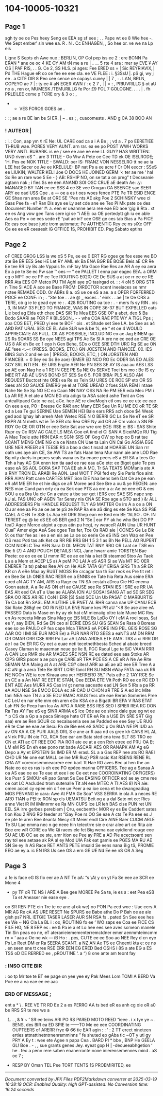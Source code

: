 # 104-10005-10321

## Page 1

sgh ty oe oe Pes heey Seng ee EEA sg sf eee ; . . Pape wt ee 8 Wie hee
-. We Sept ember’ sin wee ea. R . N . Cc ENHAGEN, , So hee or. ve we na Lp eis

Ligne S Septs eh Awe nue ; BERLIN, OP Col pep iss ee
2 : ere BONN Pa ERAN ° ane oe oc 4 KE OY AM tN me a re | _ __ 5 rte 4 ara
: mer ay EVE ¥ AY OS | PAF RIS, . . G. Ce 2, SS HLS. pi ages: Fee ERED ss =
| Sic REYRIAVIX,| Pd THE Hague eR co oe fee
ee eee cla. ee VE FLEE : i. §3SsU |.
pS gi, wy j ee . a CITE DIR 8
Peo cee cence oe copays cuney | | 7 ,
: . LAN, BRLN, COPEYO ae 7 |
: ty ee # aN EGER AWN / : c 2 7 , |
| = : , PRIUVRILLG § ot aU no a , ren
or, MUMESK /TEMURILLG fe Por £9 FOL 7 GOLOGNE. .
. . | . fh PRLEILEE come p TORE ory & 3 o : ,
- - VES FOROS GOES ae .

: : ; ae a re BE ian be Sl ER. | ~ . es ; , cuacomests
. AND g CA 38 BOO AN
### ! AUTEOR |

: i. : Con, aap ym ¢ rE Ne: UL CARE oad ca a i A Be ; ; vd a . 7
po EERETIEE Ti-RUB wae.
PORES VERY AUNT. arn rar. ea ee
po POST WWH WORKS VERY ANTI. BUBARK. is ee
/ see ee ane ee eee LL GUY? HAS WRITTEN: UND riven
oS ” . are 3 TITLE - Oo Ww A Pete oe Cee TD ek OE ISELRODE; 'H. Pes ee
NOK TITLE - SWALD: oer IS: FRANZ VON NESSELRO tt ne ae
ia LEE hat Sacer oe Ae ee KRELULE- BP nat Ps a ee acre f Cr ON eeccr :
SSeS ee LIUKIN; WALTER KEL! Joe O DOCS HE JOINED GERM '< ter ae
me ‘ hal So Re an rare woe 5 Ee - } AB: RSHIP NO, on se tat a on preg” t Decseanie agtann nak ; i
fies Ss ee een ANAND SOI OSC CRUE aE death Ae: .y: MANAGED BY TAN ee ee
SSS 4 ee SE vee Grogan GA BSENCE sae SEER ARY ee oad USS Cpe . a — oe
a es t oes woes fence PTE Pe TR ESID ENCE GE Shae ran area Be at ORE SE “Pee nts AE akg
Poe 2 SCHINSKY wee ci Saas Pee fa =e? Ran Dis aye ee Ly aet cde ane ee Teo Pi Mk pate
oe des Document Number #: a. een er ueannne aera ree eae ED aoe ‘gig 9 Rta
. xt ee es Ang vow gee Tans sere igi se “i AEE: oa OE pertedytt gh iu ee able Aes ea Pe
= oe ees sede rE “pat ae in? cee OSE ge ces tab Bias a Pa FICE Re eas coe base jude trom automate; Pe AUTHENTIC Rey
ee ns siXe OFF Ce ee ee eR ceeaesit IG OFFICE 1S, PROHIBIT ED. Pag Sabato eptins

## Page 2

oF CREE GROG LSS ia we oS 5 Pe, ee ee
0 ERT RG ogee ge foe esse we BO ate Be BR EES Ses HE Let RY AML ek Ba ENA BGR
BE BOSE Beis aE CR Re Ee tee RR Uy Bs ate Vppais fe. mF tay Ma Gace Rae Res ae AR A ey ea aera
Eo a pe te Se ec Pw sae ™ oes — ” ee PALLET I enna par eagec EEA.
a ORM eg o MPT oe ee PP ee Tee ROUTING E020) GE De SUS
a at oe rr ee ee
RE RRR Ata EES OP Metco PU TM Aghi aye pO tasirgad ot. : : 4 oN 5 ORG STR n Tine Si ACE A ace ae
Base FROM: DIRECTOR scent ineeiaces se nmr nctee REMADE ODD. Or ABRs 8 a. oS ue oe eS a
ae. a s OPER FQRFERRED PGCE
ee CONF: in ; . "Ste toe . . ae @ _ exces . ‘
eink . . ae | te Oe CRS a TERE, ob g ie te gead eye
re : . 428 ROUTING oa
toe : . - mers fs sy RIN .
ois , 3, IN MAY 33 FLED TO FRANCE, WAS IN COPE 36-37 BUT EXPBLLED
oats Lie bed ag Elda eth chee DAS SiR Te Mea EES GSE OP a abet, deo & Ba Bodo SAARI
ae FOR F ¥ BILSSON,. -  -
whe COA RAE PTE WY A TIGL Pps ; aoa COS EET, PRED yi eee te BOF ‘
ois . et Shade set See LA. be See as a4 ARD RAT URAL SES CE EL Adie SLR we & be %,
ee “
et oe 4 WOULD APPRECIATE AS FULL. CK AS POSSIBLE, INCLUDING
eo ae Jag EINEM ga 2S Rs SOARS SS Be oye NEES agi TPS Ac Se SI A ere ne ec eed
ae CRE OE US 8 AR eh Be ec 1 ego h Gen Behe, SDs o OEE SRE DTH URC Rg SE ae ON AE
“eee <.-< (PRESS. BOOKS, ETC.) GN JOESTEN AND FIANCEE. 00. IES BINS Soh 2 and
ee oe | (PRESS, BOOKS, ETC, ) ON JORSTEN AND FIANCEB. = 0 Sey eo Ss
Be aoe) (EMER ED NCO RO Ec ODER SA EO ALES SCY SRL NTI EN . EE URS Ergite AER Ne PN SES SE AY IS
aaa au AES LSS pe AE eon Nag he a 1 RE IN CEE PE Sa NE Os SERVE Toei brs mo : Be IS ey MEE RT AB AE USNS BOND ST SES
Se 6 5. FOR BRIA: PLS ALSO AM REQUEST Buctost hte
ORE) ea Re es Tein SU URES CE ROE SP eto OR SS Sees aN SO SAUCE EMERG ye el at
TORE UREAD 2 foes SUA REM i ntaae Nahe Ne Se Sp NO EC ea Caan NN NAY OSS NA Re PM EER eda Mec PM i La AR RE A et ate a MCN EG ota adigs ta ASA sated ashe Tent an Ces antealltpaed Cate ne eaL aCe. hee AE re diveMogh ctl ons
ee ee ute ee eae Cn eee a es, PO :
Breese Cc RAR anc Many EER See Un RU ME EC oR TE SR ed a Lea Te gui SERINE Uae SEMEN HEI Bale ears RRS ach oboe $4 Weak ged aod lghay lah areeh Meh Wetec RSE N O BERRI GC Ls Se Ne eT ee
SR RSPR ALN melts wt ie Te SER oto Rea ORE Ny aid OR aE Cm valor a SN RE ROY Oe CE OR OTN er eee Sete Sat ase wre ore
EOE: RSE e: BS : SAS Shite Rupr cy Co RSV AC CALE LS MEA Coe eA tind el Ci SAN A SiceiMQe RU Tig A Mae Teele atte HRN EAR rt
SGN: SRS OF Gog OW xp hep oo B rat tae SCANT MENG CME NG cia ce Nana CN Uae ta Lain ON Cai Go ASSIA EGE URE NER AREER aR
TEESE RS a bao a dec t nsad at HOARSE UN San rrr oath ues aye ain CE, Se AW TS ae fats Haan tena Mur nann aie ane LOD Rae
Bg nity duets in pepes seals wana cs Ea enaee peers eS a ER SA a tees Ge Teh a hay AC SIA enon ten tia aad ee rae eau aCe ete:
ee Bigot gate Te pes ease eA SS AOL GORA SAP TCA EE ah A MC, Tr SA TEATS MOMania ate A a RNY TRON EL ARABI Re AON. Lael WOT T PGI fed ety Sie Paris
fice aint: RRR AIAN Patt cane CARTES MRT Son DIE Naa bens beh Dat Ce ae pe ean eR aM ME ER he et hie digs oe aR Moree aed See Bre a ou & ye REGEN: ane NES mae Cand pan erty ca ea
Sek eae PTS aa ere a a: Ae ee eee eG & ees SOU a ea Bra Ua cie Gn a catee a tise sur get
i ERS eee SAE SIS nape snp kU aL FAS UNC oP AGEN Tar Senay nla CNA SE Roe age a STO aad
) &: ALL ADDRESSERS PIs HANDLE REQUEST TLY AG MATTER
Oe irs A a oe a ON Ou ar ene aa
Po ae oe ae te pS ze RAP Ra ele aS ding es ete Se Kua SS PSE CAEL A CEN Te SSE Ls Aaa ER ORR Shep ean ee Bed
em BE “ALSO . OF. IN TEREST eg @ ke cS EE oS BER ged 2 N “Se | ear PY ak ho who Be) DO
PP teaD Agee Meroe atgint a cpus atin pu hcg), ry weaceR AUN Una UR HUNT OuaF Amer eige AeA See ogee Tea fer, Tce Os RAD aie | CONES Ge Le Bik 9: os thar
fee as i ee a en eis ae
La oe so eerie Ce eS INS cen Wap en Pee OS reac
Poti tas atk Ket ca RR RB RRS BH 1 5 3 1 as Bh Ne PELL AO RUPERT CCM NIOELC Tea AEN Sara D OL MECN TAT RNY RRO OR Laat ce TSR ein Bie fi
(7) 4 AND POUCH DETAILS INCL Jane hwarr amie TORSTEN Bae
Peete: ce eo ee ee Ll mmm RE ee ae ee hia a ket
Bi steamed Stoo As Taek La a a Mem et ACEP LS a) A peM PO LAI A eS ASR Si ae Wa MT RC OER ENERER Ta ts) pabes Ree AN cn He ALR
TATA Gi)" ERISA SIRS Th a SR ER KR cn  A eRe Maa ay RUST MOSS Re crcagar tan th Ear reok es Pre tit ret i en Bee Se Lh ONES RAC RESR en a ENNIS ee
Tate hia Reta Aus seine ERA coed aN AC TY AM, ARS ra Rage ea TN SA cestah aDrea Cie HG enema Goon aatatt, A a Re AS ON eH ae CAUSE
see Re STAN IES I SRE ee RR UA EAS Alt eed CA aT a Uae ae ALARA ION AU SOSA! SANG AT ad SE SR SEG SRA OO RES AR RE I CoN
I ERR |S) Said SCE Un Ub PASAT C MARBURTIS Te Ca bot Rn SASL EM AIUTIHE UB PNET AL RHR canna nae UP CANU ECB Sid Rake 288g! ee OO Ri NED LA ENE Name kes
PR aU "<8 Se ase alee eA PASSED Data is Mase en hy ay ek hat cM mienaiig oltre tale Mune MC Rey. en As reoeeta Minas Sina Mag ge EIS MLE Bs LoDo OY i eM A roel seas, Sat ee Y, aay BIEN,
Rd Se EN ceo al EERIE EDS SU GIS SEAN Se Rasa 8 Boreas eae so oe
PAULO oP fea cape Mca TRNAS eA PORE ING PEL GEIS ROSE SG AAR OO I IMI SE EUR MOR Ee) a FUR NAR RTO SEES a eaNTS aM DN RRM OR OMAR ORR CSE RRR Pd Lar aA LANA ARDEA ETE AMA:
TRS a ci RRR OR ae I oa Oe ER RC Cy eet a euae neti tecetnethbesta Sched al abate breed Casey Claman ie maaeman neue ge lie 8, PGC Raoul Lge te SiC VAAN RRR A CAN Loe
RMR oie AR MAGES SRE NSN RE ee dated eee aaa Stoke AR CIPS GIRS pacer a ae pon ge CARE aR TRA PCE ES A CE eR A Ne Ae Rite SEMAN MIA Maing at A at
ARE CG? cites! ARR aa aE ae aD eee ER Tree A a nC aN gi a aera Tete Be SIRT LORE fancl  RH SU MSN eWay FATA naa uk RR NE NGOn WE ia cen Kiraaa ana yer
HERRERO 35," Pats athe 2 TAY RCE Se an CE a a An NAT RE EET IE STAN, Cee EEDA ETE Vit Poth RO ee ce RC ED 1 ENT AEE Aes MURR AS Cas inl gt nema aaceatte ead LN
Sen 5 IRs a pa RR eA AOU NSE Se EMCO EOLA ec aR CAD U CHON aR TRE S A ed inc Mite tani NEA eae TN a a SE EDU RMAC ASUS fess ute eae
Beran Someries Pree eC LeU en nar eRe mm etn aren eGo KSA ce a Bigatti BR EPA V RAS ETAT Lah FN Se Peep han Ica As APG A RABE BSS
RES SEO I SPIER REA RC DON Ra Tas AY Fae eS eg SINR ARMA eS ice Ode ae oe since dale gue eg wt ee * p CS da a Gp a a paca Siniege hate
OT ER eA Re a USE EN SRE SRT Gig saa) ere ae Ren SOUR co necalauenia see ae Padded
ee eee Sey UE RUG eR te Cae ee eae ae
Secu Pa de Bie eek eS SADC p On RUA NE IPI IUD aa av ON KA A CE PURI AALS ORL S e ane ar R aaa nd cs gree kh CANS HL AL aN nk PRU IN oie TCL RCA See ear am Bata sted cna teva
SLT 8S TRO ee CN et ATI ac CT REE EOC PIA ROR ate ee at a eon Roh etree ed PRU OA Et LM eM RS En eh eae pono rat bade ASCARI AES OR RANAPK AM Ag eG Depo a Ay et
EPSTEIN Ss IMD ER Mi erasL SL a a Gas REP nee ats RO RAEI CHD UR Ne one eat MALL ce ine MR Ruz} PSR racic Kat RSENS RENE RL CRA AY corerorsemmeacrere een bart Tt Hae RO aves Bec ai hen the an Nate
eo ee es ras is oh eee PO epéeo marina OFFICERS. Tee ag a Sanaa A oa AS eae
oe ee Te eae et eee i ee Ce eet nee COOROINATING ORFIGERS) ice Pusr S SMOUr eR pao Sanat
Se Eee EASING OFFICER eo) ae ay cme ree oe oat LC Aacluded trom sutenalle Tit aN eee MTEC A TI
AES 8) NR aie: omen accel cy epee ein c f ee ue Peer a ea ioe cena et he dwangeadiag MOS PENANG ie cara: Awe At
FMA Ge Soa" VSS SERRA ie ola A a neces RE ARO TIAN a PEI te RON sp cls UEMATSU Beit og a a dal Sato mt ee: Ries
anne Viet iR iM iiMinnrnr ee Ra MN CUPS ice LR leh BAS cise PUN ret UN EEL SA irre gerbes perebiem | Oru, eecbenth< MOR ey es Be Caddert sates tion Kou 2 RNG RG feeder at “iSay
Poe rs OO Se eae A cts Te Pa eee es J ee pte te aren
Bee iteanta Niecy sft Meier endl Cire AINE Baer CUCM ARLE Te SU Lae emma nec n ge neee hin tetectrre sie e crar alee art ce Rita aie Boe ere wR CORE ea We Qi raees ele fet
Big wena eae eyidiend rouge eee SU AE UB OC ae ee ste, amr ition ee Pee ay PRE a AD Pie acectsoard sen ray tol eee aetaae ak RA al ey Mod UIA Fak eat gamle
ee PGES MA RU AE SN Se ey ih AS Race RET ANTS PETE imsald Se eens nana Big tS, PROMIE EEO ae ey
a. ic EN IRS Us cee OS a ern GE UE Nd Ee ee nS OR A Seg

## Page 3

a fe is face eG lS fio eer ae A NT Te aA: “s \A\ y on yt Fa Se eee ae SCR ee Mone 4
* py TF oR TE NS i ARE A Bee gee MOREE Pe Sa te, ie es a : eet Pea eSB Ta et Aneaser nie ease eye .

oo SR REN PTE ein Tre te ce ane al ok we) oo PON Pa eed woe : Uae cers A MR AG Re cA AS
URE RESET Ne SPURS ee Babe athe Do P Bah oe ae ale glsh ps7 NRL IETGIE TASER LASER AUR SN RSA
fs . pated Sn See eee hes ee We ~ NG Cia La BL i : oo, ROUTING fo ee ‘
WO saps ee Coa ee FICE CS FILE HO, NE 8 ERP es : ee  & Pa ie a et
Lo hee ees see aves someon manele Tin Sin peas eo ne, eT ateranieiemementerremctdner emer aenmmteimcmm rn = ‘ aaa a Oe ne wk —
iB Ho : . pes, CUTE ee ee Soo ao NEE Rey d cn eye Ps Lo Reet DM er Ra
SEERA SCANT. a NZ AN Ae TS ee Cheenti kta e: ce ns . en seen ene tt
cree RSE ERR EEN EG ERED Bed OSHS i 8S a ate EG a ES TSS oD DE RERRED ee
, pROUTINE
‘. a “) 8 one ante am
teont fay
### : INSO CITE BIR

: oo tp Mr tse te BT ee page on yee yee ey Pak Mees Lom TOMI A BERD Va Poe
ee a ea eae ee ee aac
### ERD OF MESSAGE ;

ent a *
\ .
REE VE TR RD Ee 2 a es PERRO AA ts bed eR ea anh cg oie oR a0 be RRS SR te ree we a
1. . , & ¥ ~ ’ SR ee teins ARI PO RS PARED MOTO REED “ieee .
i x tye ye ~ . BENS, des BIR ea ED SPIE te
——TO Me ee eee COORDINATING OUPTEERS of ARERR frye © 66 tie EAR agin
: : ' : 2 TT erect nineteen erties attnattinetntrnenremminns ” fe shuted ep gAba tic ~OT y uti gy PRY A Ey
t : wee ete Agee n papa Cea . BARD PI * bbe
, BNP He GEELA GL!
Boe . - , , sue grants genes Jey. eyeat gop H | -decueeabhgetion ‘ he .
feo a penn rere saben enanerronte none inierensemennes mind . aS oc 7 ;
* RESP BY Oman TEL Pee TORT TENTS 1S PROEMIRITED, ee

---

*Document converted by JFK Files PDF2Markdown converter at 2025-03-19 16:38:19*
*OCR: Enabled*
*Quality: high*
*GPT-assisted: No*
*Conversion time: 16.24 seconds*

